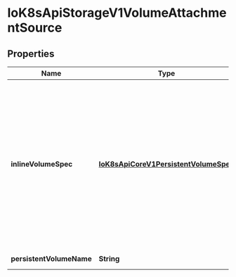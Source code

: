 
# IoK8sApiStorageV1VolumeAttachmentSource

## Properties
Name | Type | Description | Notes
------------ | ------------- | ------------- | -------------
**inlineVolumeSpec** | [**IoK8sApiCoreV1PersistentVolumeSpec**](IoK8sApiCoreV1PersistentVolumeSpec.md) | inlineVolumeSpec contains all the information necessary to attach a persistent volume defined by a pod&#39;s inline VolumeSource. This field is populated only for the CSIMigration feature. It contains translated fields from a pod&#39;s inline VolumeSource to a PersistentVolumeSpec. This field is alpha-level and is only honored by servers that enabled the CSIMigration feature. |  [optional]
**persistentVolumeName** | **String** | Name of the persistent volume to attach. |  [optional]



